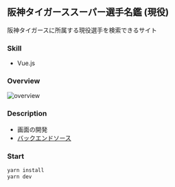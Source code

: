 ## 阪神タイガーススーパー選手名鑑 (現役)

阪神タイガースに所属する現役選手を検索できるサイト

### Skill

- Vue.js

### Overview

![overview](https://github.com/grazie-a-k-a-keita/hanshin-tigers-super-player-directory/assets/106722155/7b100e14-9ea1-44e8-90f2-0e7e6d50d483)

### Description

- 画面の開発
- [バックエンドソース](https://github.com/grazie-a-k-a-keita/hanshin-tigers-active-player-director-back)

### Start

```bash
yarn install
yarn dev
```
